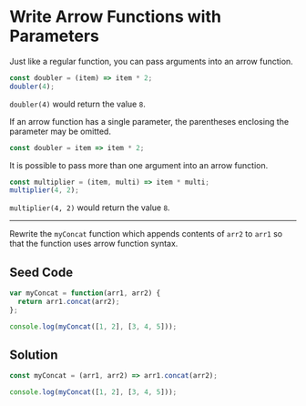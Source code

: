 # Write Arrow Functions with Parameters

Just like a regular function, you can pass arguments into an arrow function.

```javascript
const doubler = (item) => item * 2;
doubler(4);
```

`doubler(4)` would return the value `8`.

If an arrow function has a single parameter, the parentheses enclosing the parameter may be omitted.

```javascript
const doubler = item => item * 2;
```

It is possible to pass more than one argument into an arrow function.

```javascript
const multiplier = (item, multi) => item * multi;
multiplier(4, 2);
```

`multiplier(4, 2)` would return the value `8`.

-----
 
Rewrite the `myConcat` function which appends contents of `arr2` to `arr1` so that the function uses arrow function syntax.

## Seed Code

```javascript
var myConcat = function(arr1, arr2) {
  return arr1.concat(arr2);
};

console.log(myConcat([1, 2], [3, 4, 5]));
```

## Solution

```javascript
const myConcat = (arr1, arr2) => arr1.concat(arr2);

console.log(myConcat([1, 2], [3, 4, 5]));
```